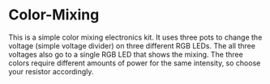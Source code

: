 # Color-Mixing
This is a simple color mixing electronics kit.  It uses three pots to change the voltage (simple voltage divider) on three different RGB LEDs. The all three voltages also go to a single RGB LED that shows the mixing. The three colors require different amounts of power for the same intensity, so choose your resistor accordingly.
